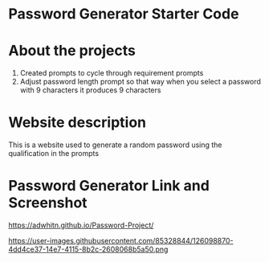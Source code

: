 # Password Generator Starter Code

# About the projects
1. Created prompts to cycle through requirement prompts
2. Adjust password length prompt so that way when you select a password with 9 characters it produces 9 characters


# Website description
This is a website used to generate a random password using the qualification in the prompts

# Password Generator Link and Screenshot

https://adwhitn.github.io/Password-Project/

https://user-images.githubusercontent.com/85328844/126098870-4dd4ce37-14e7-4115-8b2c-2608068b5a50.png


